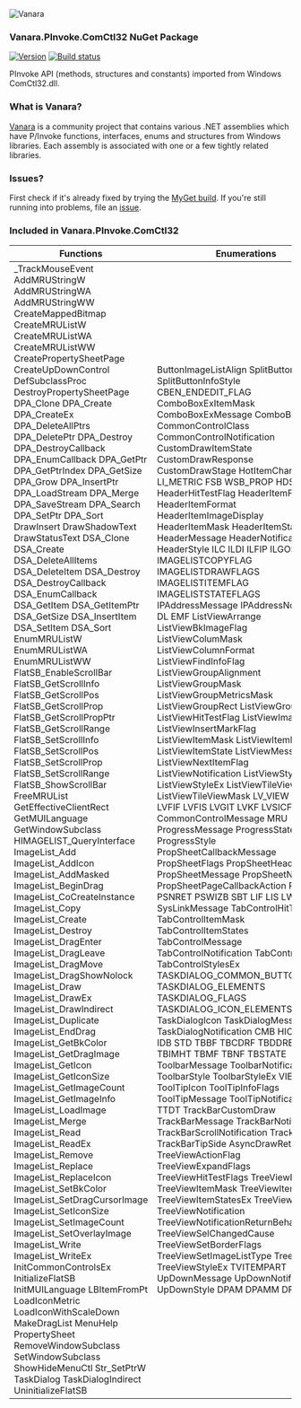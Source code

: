 ﻿![Vanara](https://raw.githubusercontent.com/dahall/Vanara/master/docs/icons/VanaraHeading.png)
### **Vanara.PInvoke.ComCtl32 NuGet Package**
[![Version](https://img.shields.io/nuget/v/Vanara.PInvoke.ComCtl32?label=NuGet&style=flat-square)](https://github.com/dahall/Vanara/releases)
[![Build status](https://github.com/dahall/Vanara/actions/workflows/cibuild.yml/badge.svg?branch=master)](https://github.com/dahall/Vanara/actions/workflows/cibuild.yml)

PInvoke API (methods, structures and constants) imported from Windows ComCtl32.dll.

### **What is Vanara?**

[Vanara](https://github.com/dahall/Vanara) is a community project that contains various .NET assemblies which have P/Invoke functions, interfaces, enums and structures from Windows libraries. Each assembly is associated with one or a few tightly related libraries.

### **Issues?**

First check if it's already fixed by trying the [MyGet build](https://www.myget.org/feed/Packages/vanara).
If you're still running into problems, file an [issue](https://github.com/dahall/Vanara/issues).

### **Included in Vanara.PInvoke.ComCtl32**

Functions | Enumerations | Structures | Interfaces
--- | --- | --- | ---
_TrackMouseEvent AddMRUStringW AddMRUStringWA AddMRUStringWW CreateMappedBitmap CreateMRUListW CreateMRUListWA CreateMRUListWW CreatePropertySheetPage CreateUpDownControl DefSubclassProc DestroyPropertySheetPage DPA_Clone DPA_Create DPA_CreateEx DPA_DeleteAllPtrs DPA_DeletePtr DPA_Destroy DPA_DestroyCallback DPA_EnumCallback DPA_GetPtr DPA_GetPtrIndex DPA_GetSize DPA_Grow DPA_InsertPtr DPA_LoadStream DPA_Merge DPA_SaveStream DPA_Search DPA_SetPtr DPA_Sort DrawInsert DrawShadowText DrawStatusText DSA_Clone DSA_Create DSA_DeleteAllItems DSA_DeleteItem DSA_Destroy DSA_DestroyCallback DSA_EnumCallback DSA_GetItem DSA_GetItemPtr DSA_GetSize DSA_InsertItem DSA_SetItem DSA_Sort EnumMRUListW EnumMRUListWA EnumMRUListWW FlatSB_EnableScrollBar FlatSB_GetScrollInfo FlatSB_GetScrollPos FlatSB_GetScrollProp FlatSB_GetScrollPropPtr FlatSB_GetScrollRange FlatSB_SetScrollInfo FlatSB_SetScrollPos FlatSB_SetScrollProp FlatSB_SetScrollRange FlatSB_ShowScrollBar FreeMRUList GetEffectiveClientRect GetMUILanguage GetWindowSubclass HIMAGELIST_QueryInterface ImageList_Add ImageList_AddIcon ImageList_AddMasked ImageList_BeginDrag ImageList_CoCreateInstance ImageList_Copy ImageList_Create ImageList_Destroy ImageList_DragEnter ImageList_DragLeave ImageList_DragMove ImageList_DragShowNolock ImageList_Draw ImageList_DrawEx ImageList_DrawIndirect ImageList_Duplicate ImageList_EndDrag ImageList_GetBkColor ImageList_GetDragImage ImageList_GetIcon ImageList_GetIconSize ImageList_GetImageCount ImageList_GetImageInfo ImageList_LoadImage ImageList_Merge ImageList_Read ImageList_ReadEx ImageList_Remove ImageList_Replace ImageList_ReplaceIcon ImageList_SetBkColor ImageList_SetDragCursorImage ImageList_SetIconSize ImageList_SetImageCount ImageList_SetOverlayImage ImageList_Write ImageList_WriteEx InitCommonControlsEx InitializeFlatSB InitMUILanguage LBItemFromPt LoadIconMetric LoadIconWithScaleDown MakeDragList MenuHelp PropertySheet RemoveWindowSubclass SetWindowSubclass ShowHideMenuCtl Str_SetPtrW TaskDialog TaskDialogIndirect UninitializeFlatSB                                      | ButtonImageListAlign SplitButtonInfoMask SplitButtonInfoStyle CBEN_ENDEDIT_FLAG ComboBoxExItemMask ComboBoxExMessage ComboBoxExStyle CommonControlClass CommonControlNotification CustomDrawItemState CustomDrawResponse CustomDrawStage HotItemChangeFlags LI_METRIC FSB WSB_PROP HDSIL HeaderHitTestFlag HeaderItemFilterType HeaderItemFormat HeaderItemImageDisplay HeaderItemMask HeaderItemState HeaderMessage HeaderNotification HeaderStyle ILC ILDI ILFIP ILGOS ILP ILR IMAGELISTCOPYFLAG IMAGELISTDRAWFLAGS IMAGELISTITEMFLAG IMAGELISTSTATEFLAGS IPAddressMessage IPAddressNotification DL EMF ListViewArrange ListViewBkImageFlag ListViewColumMask ListViewColumnFormat ListViewFindInfoFlag ListViewGroupAlignment ListViewGroupMask ListViewGroupMetricsMask ListViewGroupRect ListViewGroupState ListViewHitTestFlag ListViewImageList ListViewInsertMarkFlag ListViewItemMask ListViewItemRect ListViewItemState ListViewMessage ListViewNextItemFlag ListViewNotification ListViewStyle ListViewStyleEx ListViewTileViewFlag ListViewTileViewMask LV_VIEW LVFF LVFIF LVFIS LVGIT LVKF LVSICF CommonControlMessage MRU ProgressMessage ProgressState ProgressStyle PropSheetCallbackMessage PropSheetFlags PropSheetHeaderFlags PropSheetMessage PropSheetNotification PropSheetPageCallbackAction PSBTN PSNRET PSWIZB SBT LIF LIS LWS SysLinkMessage TabControlHitTestFlags TabControlItemMask TabControlItemStates TabControlMessage TabControlNotification TabControlStyles TabControlStylesEx TASKDIALOG_COMMON_BUTTON_FLAGS TASKDIALOG_ELEMENTS TASKDIALOG_FLAGS TASKDIALOG_ICON_ELEMENTS TaskDialogIcon TaskDialogMessage TaskDialogNotification CMB HICF HIST IDB STD TBBF TBCDRF TBDDRET TBIF TBIMHT TBMF TBNF TBSTATE ToolbarMessage ToolbarNotification ToolbarStyle ToolbarStyleEx VIEW ToolTipIcon ToolTipInfoFlags ToolTipMessage ToolTipNotification TTDT TrackBarCustomDraw TrackBarMessage TrackBarNotification TrackBarScrollNotification TrackBarStyle TrackBarTipSide AsyncDrawRetFlags TreeViewActionFlag TreeViewExpandFlags TreeViewHitTestFlags TreeViewInsert TreeViewItemMask TreeViewItemStates TreeViewItemStatesEx TreeViewMessage TreeViewNotification TreeViewNotificationReturnBehavior TreeViewSelChangedCause TreeViewSetBorderFlags TreeViewSetImageListType TreeViewStyle TreeViewStyleEx TVITEMPART UpDownMessage UpDownNotification UpDownStyle DPAM DPAMM DPAS  | BUTTON_IMAGELIST BUTTON_SPLITINFO NMBCDROPDOWN NMBCHOTITEM NMCBEDRAGBEGIN NMCBEENDEDIT NMCOMBOBOXEX COMBOBOXEXITEM COLORSCHEME INITCOMMONCONTROLSEX NMCHAR NMCUSTOMDRAW NMCUSTOMSPLITRECTINFO NMCUSTOMTEXT NMKEY NMMOUSE NMOBJECTNOTIFY NMTOOLTIPSCREATED HDTEXTFILTER HDHITTESTINFO HDITEM HDLAYOUT NMHDDISPINFO NMHDFILTERBTNCLICK NMHEADER IMAGEINFO IMAGELISTSTATS IMAGELISTDRAWPARAMS NMIPADDRESS DRAGLISTINFO LVFINDINFO LVFOOTERINFO LVFOOTERITEM LVGROUPMETRICS LVHITTESTINFO LVINSERTGROUPSORTED LVINSERTMARK LVITEMCOLUMNINFO LVITEMINDEX LVTILEVIEWINFO NMITEMACTIVATE NMLISTVIEW NMLVCACHEHINT NMLVDISPINFO NMLVEMPTYMARKUP NMLVFINDITEM NMLVGETINFOTIP NMLVKEYDOWN NMLVLINK NMLVODSTATECHANGE NMLVSCROLL LVBKIMAGE LVCOLUMN LVGROUP LVITEM LVTILEINFO MRUINFO PBRANGE PROPSHEETHEADER PSHNOTIFY PROPSHEETPAGE LHITTESTINFO LITEM NMLINK NMTCKEYDOWN TCHITTESTINFO TCITEM TCITEMHEADER TASKDIALOG_BUTTON TASKDIALOGCONFIG COLORMAP NMTBCUSTOMDRAW NMTBDISPINFO NMTBDUPACCELERATOR NMTBGETINFOTIP NMTBHOTITEM NMTBRESTORE NMTBSAVE NMTBWRAPACCELERATOR NMTBWRAPHOTITEM NMTOOLBAR TBADDBITMAP TBBUTTON TBBUTTONINFO TBINSERTMARK TBMETRICS TBREPLACEBITMAP TBSAVEPARAMS NMTTDISPINFO TOOLINFO TTGETTITLE TTHITTESTINFO NMTRBTHUMBPOSCHANGING HTREEITEM NMTREEVIEW NMTVASYNCDRAW NMTVCUSTOMDRAW NMTVDISPINFO NMTVDISPINFOEX NMTVGETINFOTIP NMTVITEMCHANGE NMTVKEYDOWN TVGETITEMPARTRECTINFO TVHITTESTINFO TVINSERTSTRUCT TVITEM TVITEMEX TVSORTCB NMUPDOWN UDACCEL DPASTREAMINFO HMRULIST                                             | IImageList IImageList2                                                                                                                                                          
